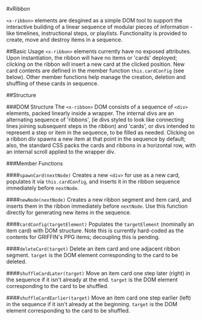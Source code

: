 #xRibbon

`<x-ribbon>` elements are desgined as a simple DOM tool to support the interactive building of a linear sequence of modular pieces of information - like timelines, instructional steps, or playlists.  Functionality is provided to create, move and destroy items in a sequence.

##Basic Usage
`<x-ribbon>` elements currently have no exposed attributes.  Upon instantiation, the ribbon will have no items or 'cards' deployed; clicking on the ribbon will insert a new card at the clicked position.  New card contents are defined in the member function `this.cardConfig` (see below).  Other member functions help manage the creation, deletion and shuffling of these cards in sequence.

##Structure

###DOM Structure
The `<x-ribbon>` DOM consists of a sequence of `<div>` elements, packed linearly inside a wrapper.  The internal divs are an alternating sequence of 'ribbons', (ie divs styled to look like connecting lines joining subsequent steps in the ribbon) and 'cards', or divs intended to represent a step or item in the sequence, to be filled as needed.  Clicking on a ribbon div spawns a new item at that point in the sequence by default; also, the standard CSS packs the cards and ribbons in a horizontal row, with an internal scroll applied to the wrapper div.

###Member Functions

####`spawnCard(nextNode)`
Creates a new `<div>` for use as a new card, populates it via `this.cardConfig`, and inserts it in the ribbon sequence immediately before `nextNode`.

####`newNode(nextNode)`
Creates a new ribbon segment and item card, and inserts them in the ribbon immediately before `nextNode`.  Use this function directly for generating new items in the sequence.

####`cardConfig(targetElement)`
Populates the `targetElement` (nominally an item card) with DOM structure.  Note this is currently hard-coded as the contents for GRIFFIN's PPG items; decoupling this is pending.

####`deleteCard(target)`
Delete an item card and one adjacent ribbon segment.  `target` is the DOM element corresponding to the card to be deleted.

####`shuffleCardLater(target)`
Move an item card one step later (right) in the sequence if it isn't already at the end.  `target` is the DOM element corresponding to the card to be shuffled.

####`shuffleCardEarlier(target)`
Move an item card one step earlier (left) in the sequence if it isn't already at the beginning.  `target` is the DOM element corresponding to the card to be shuffled.
